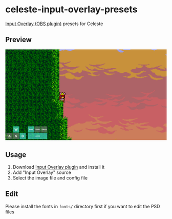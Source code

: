 # celeste-input-overlay-presets

[Input Overlay (OBS plugin)](https://github.com/univrsal/input-overlay) presets for Celeste

## Preview

![preview](preview.png?)

## Usage

1. Download [Input Overlay plugin](https://github.com/univrsal/input-overlay) and install it
2. Add "Input Overlay" source
3. Select the image file and config file

## Edit

Please install the fonts in `fonts/` directory first if you want to edit the PSD files
